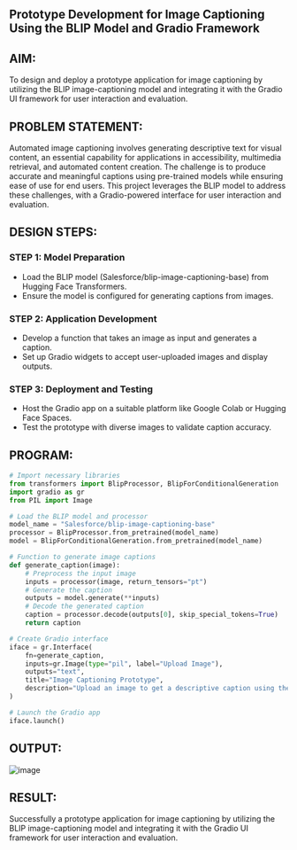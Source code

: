 ## Prototype Development for Image Captioning Using the BLIP Model and Gradio Framework
## AIM:
To design and deploy a prototype application for image captioning by utilizing the BLIP image-captioning model and integrating it with the Gradio UI framework for user interaction and evaluation.

## PROBLEM STATEMENT:
Automated image captioning involves generating descriptive text for visual content, an essential capability for applications in accessibility, multimedia retrieval, and automated content creation. The challenge is to produce accurate and meaningful captions using pre-trained models while ensuring ease of use for end users. This project leverages the BLIP model to address these challenges, with a Gradio-powered interface for user interaction and evaluation.

## DESIGN STEPS:
### STEP 1: Model Preparation
 - Load the BLIP model (Salesforce/blip-image-captioning-base) from Hugging Face Transformers.
 - Ensure the model is configured for generating captions from images.
### STEP 2: Application Development
 - Develop a function that takes an image as input and generates a caption.
 - Set up Gradio widgets to accept user-uploaded images and display outputs.
### STEP 3: Deployment and Testing
 - Host the Gradio app on a suitable platform like Google Colab or Hugging Face Spaces.
 - Test the prototype with diverse images to validate caption accuracy.

## PROGRAM:
```python
# Import necessary libraries
from transformers import BlipProcessor, BlipForConditionalGeneration
import gradio as gr
from PIL import Image

# Load the BLIP model and processor
model_name = "Salesforce/blip-image-captioning-base"
processor = BlipProcessor.from_pretrained(model_name)
model = BlipForConditionalGeneration.from_pretrained(model_name)

# Function to generate image captions
def generate_caption(image):
    # Preprocess the input image
    inputs = processor(image, return_tensors="pt")
    # Generate the caption
    outputs = model.generate(**inputs)
    # Decode the generated caption
    caption = processor.decode(outputs[0], skip_special_tokens=True)
    return caption

# Create Gradio interface
iface = gr.Interface(
    fn=generate_caption,
    inputs=gr.Image(type="pil", label="Upload Image"),
    outputs="text",
    title="Image Captioning Prototype",
    description="Upload an image to get a descriptive caption using the BLIP model."
)

# Launch the Gradio app
iface.launch()
```
## OUTPUT:
![image](https://github.com/user-attachments/assets/6507e426-e5e9-4142-9e69-b9d1e1d4f8b2)

## RESULT:
Successfully a prototype application for image captioning by utilizing the BLIP image-captioning model and integrating it with the Gradio UI framework for user interaction and evaluation.
